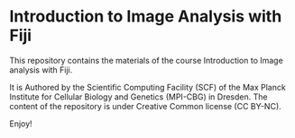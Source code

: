 # Introduction to Image Analysis with Fiji

This repository contains the materials of the course Introduction to Image analysis with Fiji.

It is Authored by the Scientific Computing Facility (SCF) of the Max Planck Institute for Cellular Biology and Genetics (MPI-CBG) in Dresden. The content of the repository is under Creative Common license (CC BY-NC).

Enjoy!
